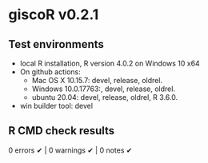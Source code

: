 # giscoR v0.2.1

## Test environments

* local R installation, R version 4.0.2 on Windows 10 x64
* On github actions:
  * Mac OS X 10.15.7: devel, release, oldrel.
  * Windows 10.0.17763:, devel, release, oldrel.
  * ubuntu 20.04: devel, release, oldrel, R 3.6.0.
* win builder tool: devel


## R CMD check results

0 errors ✔ | 0 warnings ✔ | 0 notes ✔


